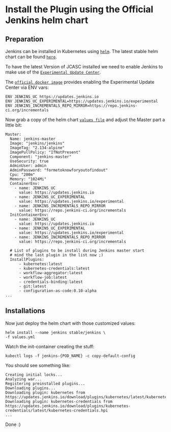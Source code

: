 # Install the Plugin using the Official Jenkins helm chart

## Preparation

Jenkins can be installed in Kubernetes using [`helm`](https://github.com/helm/helm).
The latest stable helm chart can be found [`here`](https://github.com/helm/charts/tree/master/stable/jenkins).

To have the latest Version of JCASC installed we need to enable Jenkins to make use of the [`Experimental Update Center`](https://jenkins.io/doc/developer/publishing/releasing-experimental-updates/).

The [`official docker image`](https://github.com/jenkinsci/docker/blob/master/Dockerfile#L60) provides enabling the Experimental Update Center via ENV vars:  

```
ENV JENKINS_UC https://updates.jenkins.io
ENV JENKINS_UC_EXPERIMENTAL=https://updates.jenkins.io/experimental
ENV JENKINS_INCREMENTALS_REPO_MIRROR=https://repo.jenkins-ci.org/incrementals
```

Now grab a copy of the helm chart [`values file`](https://github.com/helm/charts/blob/master/stable/jenkins/values.yaml) and adjust the Master part a little bit:

```
Master:
  Name: jenkins-master
  Image: "jenkins/jenkins"
  ImageTag: "2.134-alpine"
  ImagePullPolicy: "IfNotPresent"
  Component: "jenkins-master"
  UseSecurity: true
  AdminUser: admin
  AdminPassword: "formetoknowforyoutofindout"
  Cpu: "200m"
  Memory: "1024Mi"
  ContainerEnv:
    - name: JENKINS_UC
      value: https://updates.jenkins.io
    - name: JENKINS_UC_EXPERIMENTAL
      value: https://updates.jenkins.io/experimental
    - name: JENKINS_INCREMENTALS_REPO_MIRROR
      value: https://repo.jenkins-ci.org/incrementals
  InitContainerEnv:
    - name: JENKINS_UC
      value: https://updates.jenkins.io
    - name: JENKINS_UC_EXPERIMENTAL
      value: https://updates.jenkins.io/experimental
    - name: JENKINS_INCREMENTALS_REPO_MIRROR
      value: https://repo.jenkins-ci.org/incrementals

  # List of plugins to be install during Jenkins master start
  # mind the last plugin in the list now ;)
  InstallPlugins:
      - kubernetes:latest
      - kubernetes-credentials:latest
      - workflow-aggregator:latest
      - workflow-job:latest
      - credentials-binding:latest
      - git:latest
      - configuration-as-code:0.10-alpha       
...      
```

## Installations

Now just deploy the helm chart with those customized values:

```
helm install --name jenkins stable/jenkins \
-f values.yml
```

Watch the init-container creating the stuff:

```
kubectl logs -f jenkins-{POD_NAME} -c copy-default-config
```

You should see something like:

```
Creating initial locks...
Analyzing war...
Registering preinstalled plugins...
Downloading plugins...
Downloading plugin: kubernetes from https://updates.jenkins.io/download/plugins/kubernetes/latest/kubernetes.hpi
Downloading plugin: kubernetes-credentials from https://updates.jenkins.io/download/plugins/kubernetes-credentials/latest/kubernetes-credentials.hpi
...
```

Done :) 
